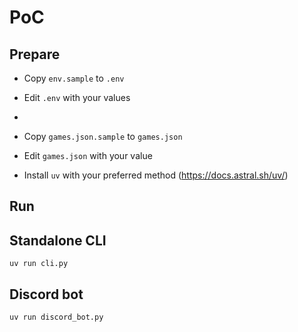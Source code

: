 # PoC

## Prepare

- Copy `env.sample` to `.env`
- Edit `.env` with your values
- 
- Copy `games.json.sample` to `games.json`
- Edit `games.json` with your value

- Install `uv` with your preferred method (https://docs.astral.sh/uv/)

## Run


## Standalone CLI

```
uv run cli.py
```

## Discord bot

```
uv run discord_bot.py
```
